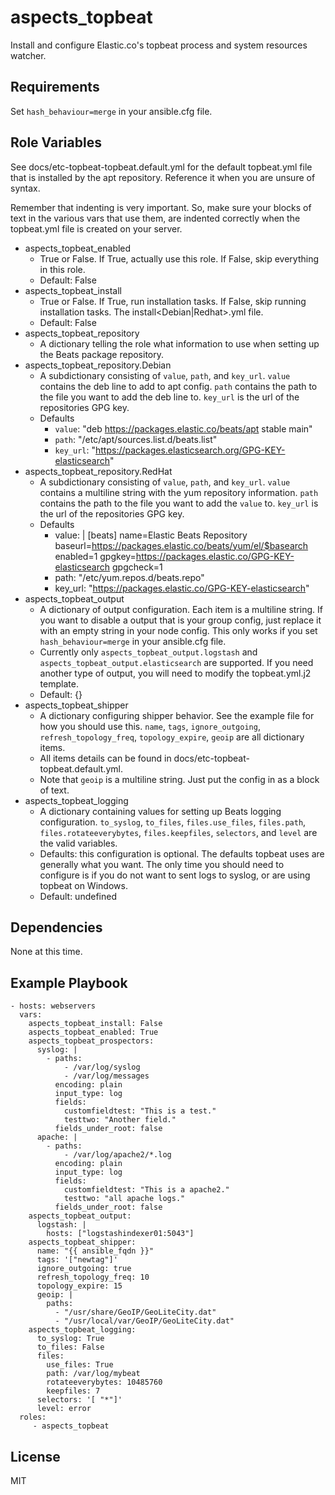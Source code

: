 aspects_topbeat
=========

Install and configure Elastic.co's topbeat process and system resources watcher.

Requirements
------------

Set ```hash_behaviour=merge``` in your ansible.cfg file.

Role Variables
--------------

See docs/etc-topbeat-topbeat.default.yml for the default topbeat.yml file that is installed by the apt repository. Reference it when you are unsure of syntax.

Remember that indenting is very important. So, make sure your blocks of text in the various vars that use them, are indented correctly when the topbeat.yml file is created on your server.

* aspects_topbeat_enabled
  * True or False. If True, actually use this role. If False, skip everything in this role.
  * Default: False
* aspects_topbeat_install
  * True or False. If True, run installation tasks. If False, skip running installation tasks. The install<Debian|Redhat>.yml file.
  * Default: False
* aspects_topbeat_repository
  * A dictionary telling the role what information to use when setting up the Beats package repository.
* aspects_topbeat_repository.Debian
  * A subdictionary consisting of ```value```, ```path```, and ```key_url```. ```value``` contains the deb line to add to apt config. ```path``` contains the path to the file you want to add the deb line to. ```key_url``` is  the url of the repositories GPG key.
  * Defaults
    * ```value```: "deb https://packages.elastic.co/beats/apt stable main"
    * ```path```: "/etc/apt/sources.list.d/beats.list"
    * ```key_url```: "https://packages.elasticsearch.org/GPG-KEY-elasticsearch"
* aspects_topbeat_repository.RedHat
  * A subdictionary consisting of ```value```, ```path```, and ```key_url```. ```value``` contains a multiline string with the yum repository information. ```path``` contains the path to the file you want to add the ```value``` to. ```key_url``` is  the url of the repositories GPG key.
  * Defaults
    * value: |
      [beats]
      name=Elastic Beats Repository
      baseurl=https://packages.elastic.co/beats/yum/el/$basearch
      enabled=1
      gpgkey=https://packages.elastic.co/GPG-KEY-elasticsearch
      gpgcheck=1
    * path: "/etc/yum.repos.d/beats.repo"
    * key_url: "https://packages.elastic.co/GPG-KEY-elasticsearch"
* aspects_topbeat_output
  * A dictionary of output configuration. Each item is a multiline string. If you want to disable a output that is your group config, just replace it with an empty string in your node config. This only works if you set ```hash_behaviour=merge``` in your ansible.cfg file.
  * Currently only ```aspects_topbeat_output.logstash``` and ```aspects_topbeat_output.elasticsearch``` are supported. If you need another type of output, you will need to modify the topbeat.yml.j2 template.
  * Default: {}
* aspects_topbeat_shipper
  * A dictionary configuring shipper behavior. See the example file for how you should use this. ```name```, ```tags```, ```ignore_outgoing```, ```refresh_topology_freq```, ```topology_expire```, ```geoip``` are all dictionary items. 
  * All items details can be found in docs/etc-topbeat-topbeat.default.yml. 
  * Note that ```geoip``` is a multiline string. Just put the config in as a block of text.
* aspects_topbeat_logging
  * A dictionary containing values for setting up Beats logging configuration. ```to_syslog```, ```to_files```, ```files.use_files```, ```files.path```, ```files.rotateeverybytes```, ```files.keepfiles```, ```selectors```, and ```level``` are the valid variables.
  * Defaults: this configuration is optional. The defaults topbeat uses are generally what you want. The only time you should need to configure is if you do not want to sent logs to syslog, or are using topbeat on Windows.
  * Default: undefined

Dependencies
------------

None at this time.

Example Playbook
----------------

    - hosts: webservers
      vars: 
        aspects_topbeat_install: False
        aspects_topbeat_enabled: True
        aspects_topbeat_prospectors:
          syslog: |
            - paths:
                - /var/log/syslog
                - /var/log/messages
              encoding: plain
              input_type: log
              fields:
                customfieldtest: "This is a test."
                testtwo: "Another field."
              fields_under_root: false
          apache: |
            - paths:
                - /var/log/apache2/*.log
              encoding: plain
              input_type: log
              fields:
                customfieldtest: "This is a apache2."
                testtwo: "all apache logs."
              fields_under_root: false
        aspects_topbeat_output:
          logstash: |
            hosts: ["logstashindexer01:5043"]
        aspects_topbeat_shipper:
          name: "{{ ansible_fqdn }}"
          tags: '["newtag"]'
          ignore_outgoing: true
          refresh_topology_freq: 10
          topology_expire: 15
          geoip: |
            paths:
              - "/usr/share/GeoIP/GeoLiteCity.dat"
              - "/usr/local/var/GeoIP/GeoLiteCity.dat"
        aspects_topbeat_logging:
          to_syslog: True
          to_files: False
          files:
            use_files: True
            path: /var/log/mybeat
            rotateeverybytes: 10485760
            keepfiles: 7
          selectors: '[ "*"]'
          level: error
      roles:
         - aspects_topbeat

License
-------

MIT

